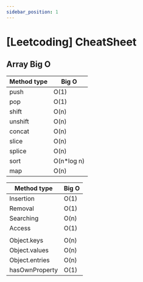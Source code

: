 ```yaml
---
sidebar_position: 1
---
```


# [Leetcoding] CheatSheet

## Array Big O

| Method type | Big O       |
| ----------- | ----------- |
| push        | O(1)        |
| pop         | O(1)        |
| shift       | O(n)        |
| unshift     | O(n)        |
| concat      | O(n)        |
| slice       | O(n)        |
| splice      | O(n)        |
| sort        | O(n\*log n) |
| map         | O(n)        |

| Method type    | Big O |
| -------------- | ----- |
| Insertion      | O(1)  |
| Removal        | O(1)  |
| Searching      | O(n)  |
| Access         | O(1)  |
|                |       |
| Object.keys    | O(n)  |
| Object.values  | O(n)  |
| Object.entries | O(n)  |
| hasOwnProperty | O(1)  |
